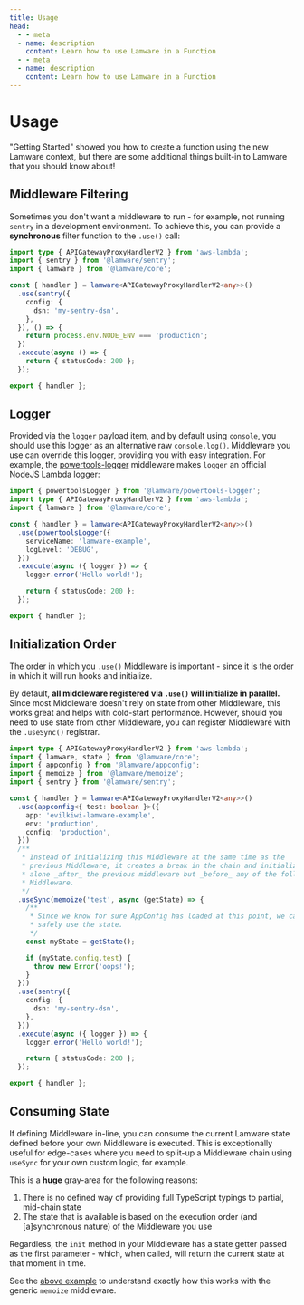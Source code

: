 ```yaml
---
title: Usage
head:
  - - meta
  - name: description
    content: Learn how to use Lamware in a Function
  - - meta
  - name: description
    content: Learn how to use Lamware in a Function
---
```


# Usage

"Getting Started" showed you how to create a function using the new Lamware context, but there are some additional things built-in to Lamware that you should know about!

## Middleware Filtering

Sometimes you don't want a middleware to run - for example, not running `sentry` in a development environment. To achieve this, you can provide a **synchronous** filter function to the `.use()` call:

```typescript
import type { APIGatewayProxyHandlerV2 } from 'aws-lambda';
import { sentry } from '@lamware/sentry';
import { lamware } from '@lamware/core';

const { handler } = lamware<APIGatewayProxyHandlerV2<any>>()
  .use(sentry({
    config: {
      dsn: 'my-sentry-dsn',
    },
  }), () => {
    return process.env.NODE_ENV === 'production';
  })
  .execute(async () => {
    return { statusCode: 200 };
  });

export { handler };
```

## Logger

Provided via the `logger` payload item, and by default using `console`, you should use this logger as an alternative raw `console.log()`. Middleware you use can override this logger, providing you with easy integration. For example, the [powertools-logger](https://github.com/evilkiwi/lamware/tree/master/packages/powertools-logger) middleware makes `logger` an official NodeJS Lambda logger:

```typescript
import { powertoolsLogger } from '@lamware/powertools-logger';
import type { APIGatewayProxyHandlerV2 } from 'aws-lambda';
import { lamware } from '@lamware/core';

const { handler } = lamware<APIGatewayProxyHandlerV2<any>>()
  .use(powertoolsLogger({
    serviceName: 'lamware-example',
    logLevel: 'DEBUG',
  }))
  .execute(async ({ logger }) => {
    logger.error('Hello world!');

    return { statusCode: 200 };
  });

export { handler };
```

## Initialization Order

The order in which you `.use()` Middleware is important - since it is the order in which it will run hooks and initialize.

By default, **all middleware registered via `.use()` will initialize in parallel.** Since most Middleware doesn't rely on state from other Middleware, this works great and helps with cold-start performance. However, should you need to use state from other Middleware, you can register Middleware with the `.useSync()` registrar.

```typescript
import type { APIGatewayProxyHandlerV2 } from 'aws-lambda';
import { lamware, state } from '@lamware/core';
import { appconfig } from '@lamware/appconfig';
import { memoize } from '@lamware/memoize';
import { sentry } from '@lamware/sentry';

const { handler } = lamware<APIGatewayProxyHandlerV2<any>>()
  .use(appconfig<{ test: boolean }>({
    app: 'evilkiwi-lamware-example',
    env: 'production',
    config: 'production',
  }))
  /**
   * Instead of initializing this Middleware at the same time as the
   * previous Middleware, it creates a break in the chain and initializes
   * alone _after_ the previous middleware but _before_ any of the following
   * Middleware.
   */
  .useSync(memoize('test', async (getState) => {
    /**
     * Since we know for sure AppConfig has loaded at this point, we can
     * safely use the state.
     */
    const myState = getState();

    if (myState.config.test) {
      throw new Error('oops!');
    }
  }))
  .use(sentry({
    config: {
      dsn: 'my-sentry-dsn',
    },
  }))
  .execute(async ({ logger }) => {
    logger.error('Hello world!');

    return { statusCode: 200 };
  });

export { handler };
```

## Consuming State

If defining Middleware in-line, you can consume the current Lamware state defined before your own Middleware is executed. This is exceptionally useful for edge-cases where you need to split-up a Middleware chain using `useSync` for your own custom logic, for example.

This is a **huge** gray-area for the following reasons:

1. There is no defined way of providing full TypeScript typings to partial, mid-chain state
2. The state that is available is based on the execution order (and [a]synchronous nature) of the Middleware you use

Regardless, the `init` method in your Middleware has a state getter passed as the first parameter - which, when called, will return the current state at that moment in time.

See the [above example](#initialization-order) to understand exactly how this works with the generic `memoize` middleware.
